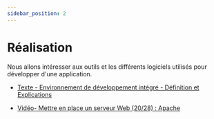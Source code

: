 ```yaml
---
sidebar_position: 2
---
```


# Réalisation

Nous allons intéresser aux outils et les différents logiciels utilisés pour développer d'une application.

* [Texte - Environnement de développement intégré - Définition et Explications](https://www.techno-science.net/glossaire-definition/Environnement-de-developpement-integre.html)

* [Vidéo- Mettre en place un serveur Web (20/28) : Apache](https://www.youtube.com/watch?v=arVwa7jvp5M)
